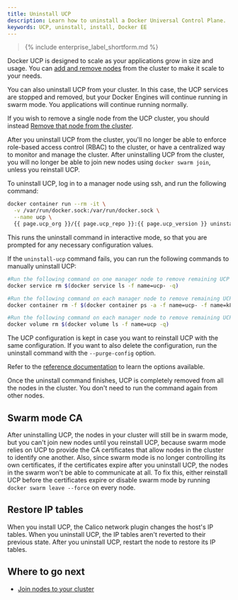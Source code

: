 ```yaml
---
title: Uninstall UCP
description: Learn how to uninstall a Docker Universal Control Plane.
keywords: UCP, uninstall, install, Docker EE
---
```


>{% include enterprise_label_shortform.md %}

Docker UCP is designed to scale as your applications grow in size and usage.
You can [add and remove nodes](../configure/scale-your-cluster.md) from the
cluster to make it scale to your needs.

You can also uninstall UCP from your cluster. In this case, the UCP services are stopped and removed, but your Docker Engines will continue running in swarm mode. You applications will continue running normally.

If you wish to remove a single node from the UCP cluster, you should instead
[Remove that node from the cluster](../configure/scale-your-cluster.md).

After you uninstall UCP from the cluster, you'll no longer be able to enforce
role-based access control (RBAC) to the cluster, or have a centralized way to monitor
and manage the cluster. After uninstalling UCP from the cluster, you will no longer be able to join new nodes using `docker swarm join`, unless you reinstall UCP.

To uninstall UCP, log in to a manager node using ssh, and run the following
command:

```bash
docker container run --rm -it \
  -v /var/run/docker.sock:/var/run/docker.sock \
  --name ucp \
  {{ page.ucp_org }}/{{ page.ucp_repo }}:{{ page.ucp_version }} uninstall-ucp --interactive
```

This runs the uninstall command in interactive mode, so that you are prompted
for any necessary configuration values.

If the `uninstall-ucp` command fails, you can run the following commands to manually uninstall UCP:

```bash
#Run the following command on one manager node to remove remaining UCP services
docker service rm $(docker service ls -f name=ucp- -q)

#Run the following command on each manager node to remove remaining UCP containers
docker container rm -f $(docker container ps -a -f name=ucp- -f name=k8s_ -q)

#Run the following command on each manager node to remove remaining UCP volumes
docker volume rm $(docker volume ls -f name=ucp -q)
```

The UCP configuration is kept in case you want to reinstall UCP with the same
configuration. If you want to also delete the configuration, run the uninstall
command with the `--purge-config` option.

Refer to the [reference documentation](../../../../reference/ucp/3.2/cli/index.md) to learn the options available.

Once the uninstall command finishes, UCP is completely removed from all the
nodes in the cluster. You don't need to run the command again from other nodes.

## Swarm mode CA

After uninstalling UCP, the nodes in your cluster will still be in swarm mode,
but you can't join new nodes until you reinstall UCP, because swarm mode
relies on UCP to provide the CA certificates that allow nodes in the cluster
to identify one another. Also, since swarm mode is no longer controlling its
own certificates, if the certificates expire after you uninstall UCP, the nodes
in the swarm won't be able to communicate at all. To fix this, either reinstall
UCP before the certificates expire or disable swarm mode by running
`docker swarm leave --force` on every node.

## Restore IP tables

When you install UCP, the Calico network plugin changes the host's IP tables.
When you uninstall UCP, the IP tables aren't reverted to their previous state.
After you uninstall UCP, restart the node to restore its IP tables.

## Where to go next

- [Join nodes to your cluster](../configure/join-nodes/index.md)
